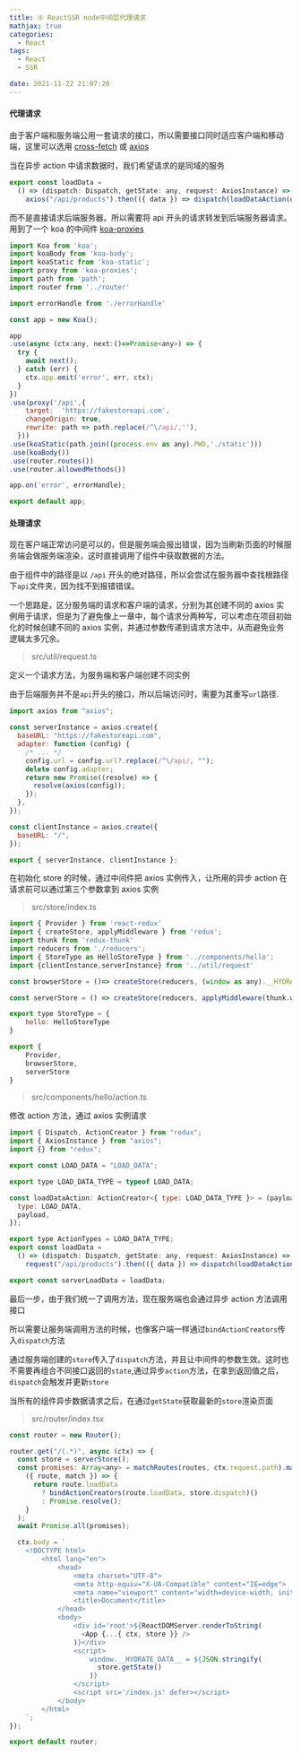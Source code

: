 ```yaml
---
title: ⑤ ReactSSR node中间层代理请求
mathjax: true
categories:
  - React
tags:
  - React
  - SSR

date: 2021-11-22 21:07:20
---
```


#### 代理请求

由于客户端和服务端公用一套请求的接口，所以需要接口同时适应客户端和移动端，这里可以选用 [cross-fetch](https://github.com/lquixada/cross-fetch) 或 [axios](https://github.com/axios/axios)

当在异步 action 中请求数据时，我们希望请求的是同域的服务

```javascript
export const loadData =
  () => (dispatch: Dispatch, getState: any, request: AxiosInstance) =>
    axios("/api/products").then(({ data }) => dispatch(loadDataAction(data)));
```

而不是直接请求后端服务器。所以需要将 api 开头的请求转发到后端服务器请求。用到了一个 koa 的中间件 [koa-proxies](https://github.com/common110/koa-proxies)

```javascript
import Koa from 'koa';
import koaBody from 'koa-body';
import koaStatic from 'koa-static';
import proxy from 'koa-proxies';
import path from 'path';
import router from '../router'

import errorHandle from './errorHandle'

const app = new Koa();

app
.use(async (ctx:any, next:()=>Promise<any>) => {
  try {
    await next();
  } catch (err) {
    ctx.app.emit('error', err, ctx);
  }
})
.use(proxy('/api',{
    target:  'https://fakestoreapi.com',
    changeOrigin: true,
    rewrite: path => path.replace(/^\/api/,''),
  }))
.use(koaStatic(path.join((process.env as any).PWD,'./static')))
.use(koaBody())
.use(router.routes())
.use(router.allowedMethods())

app.on('error', errorHandle);

export default app;
```

#### 处理请求

现在客户端正常访问是可以的，但是服务端会报出错误，因为当刷新页面的时候服务端会做服务端渲染，这时直接调用了组件中获取数据的方法。

由于组件中的路径是以 `/api` 开头的绝对路径，所以会尝试在服务器中查找根路径下`api`文件夹，因为找不到报错错误。

一个思路是，区分服务端的请求和客户端的请求，分别为其创建不同的 axios 实例用于请求，但是为了避免像上一章中，每个请求分两种写，可以考虑在项目初始化的时候创建不同的 axios 实例，并通过参数传递到请求方法中，从而避免业务逻辑太多冗余。

> src/util/request.ts

定义一个请求方法，为服务端和客户端创建不同实例

由于后端服务并不是`api`开头的接口，所以后端访问时，需要为其重写`url`路径.

```javascript
import axios from "axios";

const serverInstance = axios.create({
  baseURL: "https://fakestoreapi.com",
  adapter: function (config) {
    /* ... */
    config.url = config.url?.replace(/^\/api/, "");
    delete config.adapter;
    return new Promise((resolve) => {
      resolve(axios(config));
    });
  },
});

const clientInstance = axios.create({
  baseURL: "/",
});

export { serverInstance, clientInstance };
```

在初始化 store 的时候，通过中间件把 axios 实例传入，让所用的异步 action 在请求前可以通过第三个参数拿到 axios 实例

> src/store/index.ts

```javascript
import { Provider } from 'react-redux'
import { createStore, applyMiddleware } from 'redux';
import thunk from 'redux-thunk'
import reducers from './reducers';
import { StoreType as HelloStoreType } from '../components/hello';
import {clientInstance,serverInstance} from '../util/request'

const browserStore = ()=> createStore(reducers, (window as any).__HYDRATE_DATA__, applyMiddleware(thunk.withExtraArgument(clientInstance)));

const serverStore = () => createStore(reducers, applyMiddleware(thunk.withExtraArgument(serverInstance)));

export type StoreType = {
    hello: HelloStoreType
}

export {
    Provider,
    browserStore,
    serverStore
}
```

> src/components/hello/action.ts

修改 action 方法，通过 axios 实例请求

```javascript
import { Dispatch, ActionCreator } from "redux";
import { AxiosInstance } from "axios";
import {} from "redux";

export const LOAD_DATA = "LOAD_DATA";

export type LOAD_DATA_TYPE = typeof LOAD_DATA;

const loadDataAction: ActionCreator<{ type: LOAD_DATA_TYPE }> = (payload) => ({
  type: LOAD_DATA,
  payload,
});

export type ActionTypes = LOAD_DATA_TYPE;
export const loadData =
  () => (dispatch: Dispatch, getState: any, request: AxiosInstance) =>
    request("/api/products").then(({ data }) => dispatch(loadDataAction(data)));

export const serverLoadData = loadData;
```

最后一步，由于我们统一了调用方法，现在服务端也会通过异步 action 方法调用接口

所以需要让服务端调用方法的时候，也像客户端一样通过`bindActionCreators`传入`dispatch`方法

通过服务端创建的`store`传入了`dispatch`方法，并且让中间件的参数生效。这时也不需要再组合不同接口返回的`state`,通过异步`action`方法，在拿到返回值之后，`dispatch`会触发并更新`store`

当所有的组件异步数据请求之后，在通过`getState`获取最新的`store`渲染页面

> src/router/index.tsx

```javascript
const router = new Router();

router.get("/(.*)", async (ctx) => {
  const store = serverStore();
  const promises: Array<any> = matchRoutes(routes, ctx.request.path).map(
    ({ route, match }) => {
      return route.loadData
        ? bindActionCreators(route.loadData, store.dispatch)()
        : Promise.resolve();
    }
  );
  await Promise.all(promises);

  ctx.body = `
    <!DOCTYPE html>
        <html lang="en">
            <head>
                <meta charset="UTF-8">
                <meta http-equiv="X-UA-Compatible" content="IE=edge">
                <meta name="viewport" content="width=device-width, initial-scale=1.0">
                <title>Document</title>
            </head>
            <body>
                <div id='root'>${ReactDOMServer.renderToString(
                  <App {...{ ctx, store }} />
                )}</div>
                <script>
                    window.__HYDRATE_DATA__ = ${JSON.stringify(
                      store.getState()
                    )}
                </script>
                <script src='/index.js' defer></script>
            </body>
        </html>
    `;
});

export default router;
```
